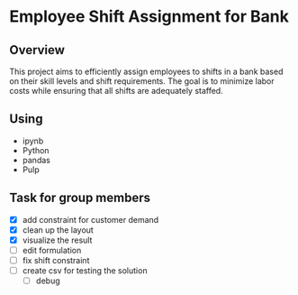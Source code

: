 # Employee Shift Assignment for Bank

## Overview
This project aims to efficiently assign employees to shifts in a bank based on their skill levels and shift requirements. The goal is to minimize labor costs while ensuring that all shifts are adequately staffed.

## Using
- ipynb
- Python
- pandas
- Pulp

## Task for group members
- [x] add constraint for customer demand
- [x] clean up the layout 
- [x] visualize the result
- [ ] edit formulation
- [ ] fix shift constraint
- [ ] create csv for testing the solution
  - [ ] debug 
